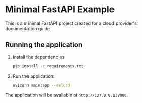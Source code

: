 # Minimal FastAPI Example

This is a minimal FastAPI project created for a cloud provider's documentation guide.

## Running the application

1.  Install the dependencies:

    ```bash
    pip install -r requirements.txt
    ```

2.  Run the application:

    ```bash
    uvicorn main:app --reload
    ```

The application will be available at `http://127.0.0.1:8000`.
